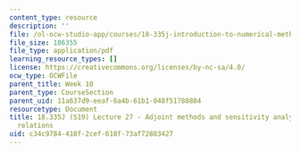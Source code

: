 ```yaml
---
content_type: resource
description: ''
file: /ol-ocw-studio-app/courses/18-335j-introduction-to-numerical-methods-spring-2019/c34c9784410f2cef610f73af72883427_MIT18_335JS19_lec27.pdf
file_size: 186355
file_type: application/pdf
learning_resource_types: []
license: https://creativecommons.org/licenses/by-nc-sa/4.0/
ocw_type: OCWFile
parent_title: Week 10
parent_type: CourseSection
parent_uid: 11a637d9-eeaf-6a4b-61b1-048f51780804
resourcetype: Document
title: 18.335J (S19) Lecture 27 - Adjoint methods and sensitivity analysis for recurrence
  relations
uid: c34c9784-410f-2cef-610f-73af72883427
---
```

